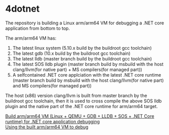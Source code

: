 # 4dotnet
The repository is building a Linux arm/arm64 VM for debugging a .NET core application from bottom to top.  

The arm/arm64 VM has:

1. The latest linux system (5.10.x build by the buildroot gcc toolchain)
2. The latest gdb (10.x build by the buildroot gcc toolchain)
3. The latest lldb (master branch build by the buildroot gcc toolchain)
4. The latest SOS lldb plugin (master branch build by msbuild with the host clang/llvm(for native part) + MS compilers(for managed part)) 
5. A selfcontained .NET core applciation with the latest .NET core runtime (master branch build by msbuild with the host clang/llvm(for native part) and MS compilers(for managed part))

The host (x86) version clang/llvm is built from master branch by the buildroot gcc toolchain, then it is used to cross compile the above SOS lldb plugin and the native part of the .NET core runtime for arm/arm64 target. 

[Build arm/arm64 VM (Linux + QEMU + GDB + LLDB + SOS + .NET Core runtime) for .NET core application debugging](build.md)  
[Using the built arm/arm64 VM to debug](debug.md)